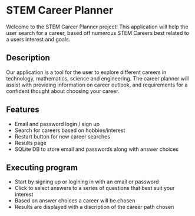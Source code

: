 # STEM Career Planner
Welcome to the STEM Career Planner project! This application will help the user search for a career, based off numerous STEM Careers best related to a users interest and goals.

## Description
Our application is a tool for the user to explore different careers in technology, mathematics, science and engineering. The career planner will assist with providing information on career outlook, and requirements for a confident thought about choosing your career.

## Features
* Email and password login / sign up 
* Search for careers based on hobbies/interest
* Restart button for new career searches
* Results page
* SQLite DB to store email and passwords along with answer choices

## Executing program
* Start by signing up or logining in with an email or password
* Click to select answers to a series of questions that best suit your interest
* Based on answer choices a career will be chosen
* Results are displayed with a discription of the career path chosen
